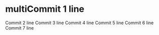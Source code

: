 # multiCommit 1 line
Commit 2 line
Commit 3 line
Commit 4 line
Commit 5 line
Commit 6 line
Commit 7 line
